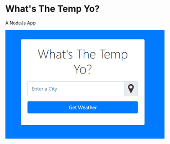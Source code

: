 # What's The Temp Yo?

A NodeJs App

![App Demo](https://raw.githubusercontent.com/alexgmartin/WhatsTheTempYo/master/whatsthetemp-demo.gif)
